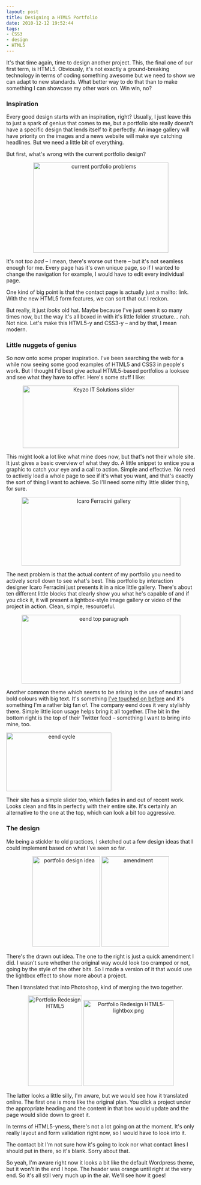 ```yaml
---
layout: post
title: Designing a HTML5 Portfolio
date: 2010-12-12 19:52:44
tags:
- CSS3
- design
- HTML5
---
```

<p>It's that time again, time to design another project. This, the final one of our first term, is HTML5. Obviously, it's not exactly a ground-breaking technology in terms of coding something awesome but we need to show we can adapt to new standards. What better way to do that than to make something I can showcase my other work on. Win win, no?</p>
<h3>Inspiration</h3>
<p>Every good design starts with an inspiration, right? Usually, I just leave this to just a spark of genius that comes to me, but a portfolio site really doesn't have a specific design that lends itself to it perfectly. An image gallery will have priority on the images and a news website will make eye catching headlines. But we need a little bit of everything.</p>
<p>But first, what's wrong with the current portfolio design?</p>
<p style="text-align: center;"><img class="aligncenter" title="current portfolio problems" src="{{ site.baseurl }}/assets/current-portfolio-problems.png" alt="current portfolio problems" width="360" height="240" /></p>
<p>It's not <em>too bad</em> – I mean, there's worse out there – but it's not seamless enough for me. Every page has it's own unique page, so if I wanted to change the navigation for example, I would have to edit every individual page.</p>
<p>One kind of big point is that the contact page is actually just a mailto: link. With the new HTML5 form features, we can sort that out I reckon.</p>
<p>But really, it just <em>looks </em>old hat. Maybe because I've just seen it so many times now, but the way it's all boxed in with it's little folder structure… nah. Not nice. Let's make this HTML5-y and CSS3-y – and by that, I mean modern.</p>
<h3>Little nuggets of genius</h3>
<p>So now onto some proper inspiration. I've been searching the web for a while now seeing some good examples of HTML5 and CSS3 in people's work. But I thought I'd best give actual HTML5-based portfolios a looksee and see what they have to offer. Here's some stuff I like:</p>
<p style="text-align: center;"><a href="http://keyzo.co.uk/"><img class="aligncenter" title="Keyzo IT Solutions slider" src="{{ site.baseurl }}/assets/Keyzo-IT-Solutions-slider.png" alt="Keyzo IT Solutions slider" width="416" height="166" /></a></p>
<p>This might look a lot like what mine does now, but that's not their whole site. It just gives a basic overview of what they do. A little snippet to entice you a graphic to catch your eye and a call to action. Simple and effective. No need to actively load a whole page to see if it's what you want, and that's exactly the sort of thing I want to achieve. So I'll need some nifty little slider thing, for sure.</p>
<p style="text-align: center;"><a href="http://icaroferracini.com/"><img class="aligncenter" title="Icaro Ferracini gallery" src="{{ site.baseurl }}/assets/Icaro-Ferracini-gallery.png" alt="Icaro Ferracini gallery" width="423" height="183" /></a></p>
<p>The next problem is that the actual content of my portfolio you need to actively scroll down to see what's best. This portfolio by interaction designer Icaro Ferracini just presents it in a nice little gallery. There's about ten different little blocks that clearly show you what he's capable of and if you click it, it will present a lightbox-style image gallery or video of the project in action. Clean, simple, resourceful.</p>
<p style="text-align: center;"><a href="http://www.eend.nl/"><img class="aligncenter" title="eend top paragraph" src="{{ site.baseurl }}/assets/eend-top-paragraph.png" alt="eend top paragraph" width="423" height="183" /></a></p>
<p>Another common theme which seems to be arising is the use of neutral and bold colours with big text. It's something <a href="http://mattcrouch.net/blog/category/mattcrouch-net/portfolio/">I've touched on before</a> and it's something I'm a rather big fan of. The company eend does it very stylishly there. Simple little icon usage helps bring it all together. [The bit in the bottom right is the top of their Twitter feed – something I want to bring into mine, too.</p>
<p style="text-align: center;"><img class="aligncenter" style="display: block; float: none;" title="eend cycle" src="{{ site.baseurl }}/assets/eend-cycle.png" alt="eend cycle" width="280" height="156" /></p>
<p>Their site has a simple slider too, which fades in and out of recent work. Looks clean and fits in perfectly with their entire site. It's certainly an alternative to the one at the top, which can look a bit too aggressive.</p>
<h3>The design</h3>
<p>Me being a stickler to old practices, I sketched out a few design ideas that I could implement based on what I've seen so far.</p>
<p style="text-align: center;"><img style="display: inline;" title="portfolio design idea" src="{{ site.baseurl }}/assets/portfolio-design-idea.jpg" alt="portfolio design idea" width="180" height="240" /> <img class="aligncenter" style="display: inline;" title="amendment" src="{{ site.baseurl }}/assets/amendment.jpg" alt="amendment" width="180" height="240" /></p>
<p>There's the drawn out idea. The one to the right is just a quick amendment I did. I wasn't sure whether the original way would look too cramped or not, going by the style of the other bits. So I made a version of it that would use the lightbox effect to show more about a project.</p>
<p>Then I translated that into Photoshop, kind of merging the two together.</p>
<p style="text-align: center;"><img style="display: inline;" title="Portfolio Redesign HTML5" src="{{ site.baseurl }}/assets/Portfolio-Redesign-HTML5.png" alt="Portfolio Redesign HTML5" width="144" height="240" /> <img class="aligncenter" style="display: inline;" title="Portfolio Redesign HTML5-lightbox png" src="{{ site.baseurl }}/assets/Portfolio-Redesign-HTML5-lightbox-png.png" alt="Portfolio Redesign HTML5-lightbox png" width="240" height="228" /></p>
<p>The latter looks a little silly, I'm aware, but we would see how it translated online. The first one is more like the original plan. You click a project under the appropriate heading and the content in that box would update and the page would slide down to greet it.</p>
<p>In terms of HTML5-yness, there's not a lot going on at the moment. It's only really layout and form validation right now, so I would have to look into it.</p>
<p>The contact bit I'm not sure how it's going to look nor what contact lines I should put in there, so it's blank. Sorry about that.</p>
<p>So yeah, I'm aware right now it looks a bit like the default Wordpress theme, but it won't in the end I hope. The header was orange until right at the very end. So it's all still very much up in the air. We'll see how it goes!</p>
